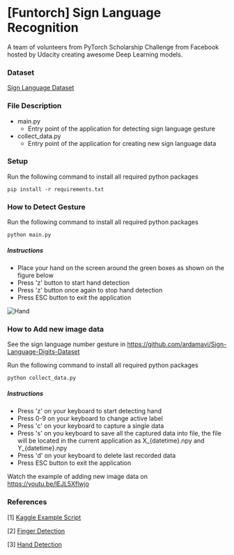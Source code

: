 # [Funtorch] Sign Language Recognition

A team of volunteers from PyTorch Scholarship Challenge from Facebook hosted by Udacity creating awesome Deep Learning models.

### Dataset
[Sign Language Dataset](https://www.kaggle.com/kumawatmanish/deep-learning-sign-language-dataset/data)

### File Description
- main.py
    - Entry point of the application for detecting sign language gesture
- collect_data.py
    - Entry point of the application for creating new sign language data

### Setup
Run the following command to install all required python packages
```console
pip install -r requirements.txt
```

### How to Detect Gesture
Run the following command to install all required python packages
```console
python main.py
```

##### Instructions
- Place your hand on the screen around the green boxes as shown on the figure below
- Press 'z' button to start hand detection
- Press 'z' button once again to stop hand detection
- Press ESC button to exit the application

![Hand](https://res.cloudinary.com/practicaldev/image/fetch/s--iIEtBPzW--/c_limit%2Cf_auto%2Cfl_progressive%2Cq_auto%2Cw_880/https://thepracticaldev.s3.amazonaws.com/i/aaijxoqwmrkyx8epxq4t.png "Hand Histogram")

### How to Add new image data
See the sign language number gesture in https://github.com/ardamavi/Sign-Language-Digits-Dataset

Run the following command to install all required python packages
```console
python collect_data.py
```

##### Instructions
- Press 'z' on your keyboard to start detecting hand
- Press 0-9 on your keyboard to change active label
- Press 'c' on your keyboard to capture a single data
- Press 's' on you keyboard to save all the captured data into file, the file will be located in the current application as X_{datetime}.npy and Y_{datetime}.npy
- Press 'd' on your keyboard to delete last recorded data
- Press ESC button to exit the application

Watch the example of adding new image data on https://youtu.be/lEJL5Xflwjo

### References
[1] [Kaggle Example Script](https://www.kaggle.com/kumawatmanish/deep-learning-sign-language-dataset/code)

[2] [Finger Detection](https://github.com/amarlearning/Finger-Detection-and-Tracking)

[3] [Hand Detection](https://github.com/sashagaz/Hand_Detection)